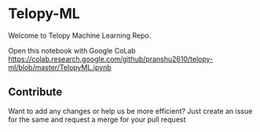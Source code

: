 # Telopy-ML
Welcome to Telopy Machine Learning Repo.

Open this notebook with Google CoLab https://colab.research.google.com/github/pranshu2610/telopy-ml/blob/master/TelopyML.ipynb

## Contribute
Want to add any changes or help us be more efficient? Just create an issue for the same and request a merge for your pull request
